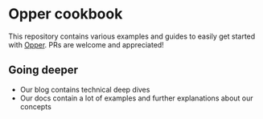 # Opper cookbook

This repository contains various examples and guides to easily get started with [Opper](https://opper.ai). PRs are welcome and appreciated!

## Going deeper

- Our blog contains technical deep dives
- Our docs contain a lot of examples and further explanations about our concepts




